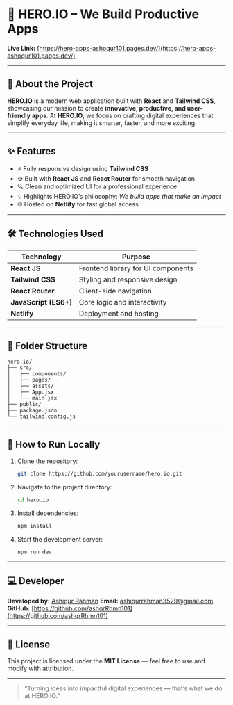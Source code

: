 # 🌟 HERO.IO – We Build Productive Apps

**Live Link:** [https://hero-apps-ashoqur101.pages.dev/](https://hero-apps-ashoqur101.pages.dev/)

---

## 🚀 About the Project

**HERO.IO** is a modern web application built with **React** and **Tailwind CSS**, showcasing our mission to create **innovative, productive, and user-friendly apps**.
At **HERO.IO**, we focus on crafting digital experiences that simplify everyday life, making it smarter, faster, and more exciting.

---

## ✨ Features

* ⚡ Fully responsive design using **Tailwind CSS**
* ⚙️ Built with **React JS** and **React Router** for smooth navigation
* 🔍 Clean and optimized UI for a professional experience
* 💡 Highlights HERO.IO’s philosophy: *We build apps that make an impact*
* 🌐 Hosted on **Netlify** for fast global access

---

## 🛠️ Technologies Used

| Technology            | Purpose                            |
| --------------------- | ---------------------------------- |
| **React JS**          | Frontend library for UI components |
| **Tailwind CSS**      | Styling and responsive design      |
| **React Router**      | Client-side navigation             |
| **JavaScript (ES6+)** | Core logic and interactivity       |
| **Netlify**           | Deployment and hosting             |

---

## 🧩 Folder Structure

```
hero.io/
├── src/
│   ├── components/
│   ├── pages/
│   ├── assets/
│   ├── App.jsx
│   └── main.jsx
├── public/
├── package.json
└── tailwind.config.js
```

---

## 🧠 How to Run Locally

1. Clone the repository:

   ```bash
   git clone https://github.com/yourusername/hero.io.git
   ```
2. Navigate to the project directory:

   ```bash
   cd hero.io
   ```
3. Install dependencies:

   ```bash
   npm install
   ```
4. Start the development server:

   ```bash
   npm run dev
   ```

---

## 💻 Developer

**Developed by:** [Ashiqur Rahman](https://github.com/ashiqur101)
**Email:** [ashiqurrahman3529@gmail.com](ashiqurrahman3529@gmail.com)
**GitHub:** [https://github.com/ashqrRhmn101](https://github.com/ashqrRhmn101)

---

## 📄 License

This project is licensed under the **MIT License** — feel free to use and modify with attribution.

---

> “Turning ideas into impactful digital experiences — that’s what we do at HERO.IO.”
